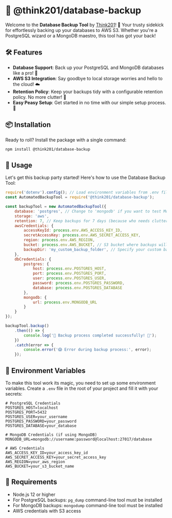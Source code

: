 # 🎉 @think201/database-backup

Welcome to the **Database Backup Tool** by [Think201](https://think201.com)! 🚀 Your trusty sidekick for effortlessly backing up your databases to AWS S3. Whether you're a PostgreSQL wizard or a MongoDB maestro, this tool has got your back!

## 🛠️ Features
- **Database Support**: Back up your PostgreSQL and MongoDB databases like a pro! 🥇
- **AWS S3 Integration**: Say goodbye to local storage worries and hello to the cloud! ☁️
- **Retention Policy**: Keep your backups tidy with a configurable retention policy. No more clutter! 🧹
- **Easy Peasy Setup**: Get started in no time with our simple setup process. 🎈

## 📦 Installation

Ready to roll? Install the package with a single command:

```bash
npm install @think201/database-backup
```

## 🚀 Usage

Let's get this backup party started! Here's how to use the Database Backup Tool:

```javascript
require('dotenv').config(); // Load environment variables from .env file
const AutomatedBackupTool = require('@think201/database-backup');

const backupTool = new AutomatedBackupTool({
    database: 'postgres', // Change to 'mongodb' if you want to test MongoDB
    storage: 'aws',
    retention: 7, // Keep backups for 7 days (because who needs clutter?
    awsCredentials: {
        accessKeyId: process.env.AWS_ACCESS_KEY_ID,
        secretAccessKey: process.env.AWS_SECRET_ACCESS_KEY,
        region: process.env.AWS_REGION,
        bucket: process.env.AWS_BUCKET, // S3 bucket where backups will be stored
        backupDir: 'my_custom_backup_folder', // Specify your custom backup directory
    },
    dbCredentials: {
        postgres: {
            host: process.env.POSTGRES_HOST,
            port: process.env.POSTGRES_PORT,
            user: process.env.POSTGRES_USER,
            password: process.env.POSTGRES_PASSWORD,
            database: process.env.POSTGRES_DATABASE
        },
        mongodb: {
            url: process.env.MONGODB_URL
        }
    }
});

backupTool.backup()
    .then(() => {
        console.log('🎉 Backup process completed successfully! 🎉');
    })
    .catch(error => {
        console.error('😱 Error during backup process:', error);
    });
```

## 🌱 Environment Variables

To make this tool work its magic, you need to set up some environment variables. Create a `.env` file in the root of your project and fill it with your secrets:

```plaintext
# PostgreSQL Credentials
POSTGRES_HOST=localhost
POSTGRES_PORT=5432
POSTGRES_USER=your_username
POSTGRES_PASSWORD=your_password
POSTGRES_DATABASE=your_database

# MongoDB Credentials (if using MongoDB)
MONGODB_URL=mongodb://username:password@localhost:27017/database

# AWS Credentials
AWS_ACCESS_KEY_ID=your_access_key_id
AWS_SECRET_ACCESS_KEY=your_secret_access_key
AWS_REGION=your_aws_region
AWS_BUCKET=your_s3_bucket_name
```

## 📝 Requirements

- Node.js 12 or higher
- For PostgreSQL backups: `pg_dump` command-line tool must be installed
- For MongoDB backups: `mongodump` command-line tool must be installed
- AWS credentials with S3 access
